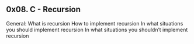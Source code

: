 ## 0x08. C - Recursion ##

General:
What is recursion
How to implement recursion
In what situations you should implement recursion
In what situations you shouldn’t implement recursion
